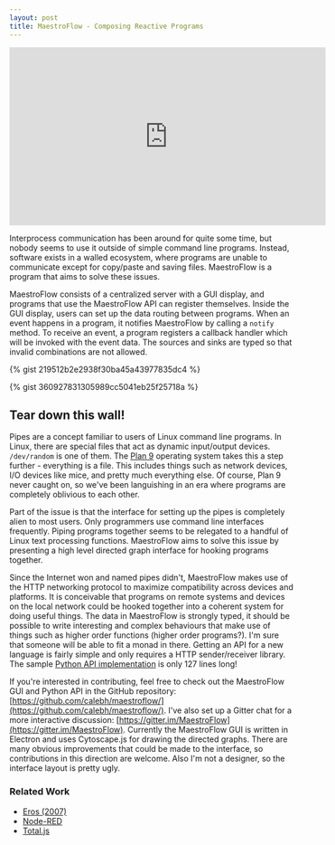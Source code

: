 ```yaml
---
layout: post
title: MaestroFlow - Composing Reactive Programs
---
```


<iframe width="560" height="315" src="https://www.youtube.com/embed/YpC7Xy-4jJc" frameborder="0" allow="accelerometer; autoplay; encrypted-media; gyroscope; picture-in-picture" allowfullscreen></iframe>

Interprocess communication has been around for quite some time, but nobody seems to use it outside of simple command line programs. Instead, software exists in a walled ecosystem, where programs are unable to communicate except for copy/paste and saving files. MaestroFlow is a program that aims to solve these issues.

MaestroFlow consists of a centralized server with a GUI display, and programs that use the MaestroFlow API can register themselves. Inside the GUI display, users can set up the data routing between programs. When an event happens in a program, it notifies MaestroFlow by calling a ``notify`` method. To receive an event, a program registers a callback handler which will be invoked with the event data. The sources and sinks are typed so that invalid combinations are not allowed.

{% gist 219512b2e2938f30ba45a43977835dc4 %}

{% gist 360927831305989cc5041eb25f25718a %}

## Tear down this wall!

Pipes are a concept familiar to users of Linux command line programs. In Linux, there are special files that act as dynamic input/output devices. ``/dev/random`` is one of them. The [Plan 9](https://en.wikipedia.org/wiki/Plan_9_from_Bell_Labs) operating system takes this a step further - everything is a file. This includes things such as network devices, I/O devices like mice, and pretty much everything else. Of course, Plan 9 never caught on, so we've been languishing in an era where programs are completely oblivious to each other.

Part of the issue is that the interface for setting up the pipes is completely alien to most users. Only programmers use command line interfaces frequently. Piping programs together seems to be relegated to a handful of Linux text processing functions. MaestroFlow aims to solve this issue by presenting a high level directed graph interface for hooking programs together.

Since the Internet won and named pipes didn't, MaestroFlow makes use of the HTTP networking protocol to maximize compatibility across devices and platforms. It is conceivable that programs on remote systems and devices on the local network could be hooked together into a coherent system for doing useful things. The data in MaestroFlow is strongly typed, it should be possible to write interesting and complex behaviours that make use of things such as higher order functions (higher order programs?). I'm sure that someone will be able to fit a monad in there. Getting an API for a new language is fairly simple and only requires a HTTP sender/receiver library. The sample [Python API implementation](https://github.com/calebh/maestroflow/blob/master/maestroflow/python/maestroflow.py) is only 127 lines long!

If you're interested in contributing, feel free to check out the MaestroFlow GUI and Python API in the GitHub repository: [https://github.com/calebh/maestroflow/](https://github.com/calebh/maestroflow/). I've also set up a Gitter chat for a more interactive discussion: [https://gitter.im/MaestroFlow](https://gitter.im/MaestroFlow). Currently the MaestroFlow GUI is written in Electron and uses Cytoscape.js for drawing the directed graphs. There are many obvious improvements that could be made to the interface, so contributions in this direction are welcome. Also I'm not a designer, so the interface layout is pretty ugly.

### Related Work

* [Eros (2007)](http://conal.net/papers/Eros/)
* [Node-RED](https://nodered.org/)
* [Total.js](https://www.totaljs.com/)
